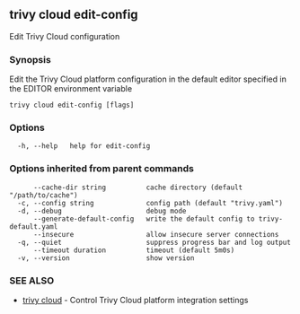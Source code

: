 ## trivy cloud edit-config

Edit Trivy Cloud configuration

### Synopsis

Edit the Trivy Cloud platform configuration in the default editor specified in the EDITOR environment variable

```
trivy cloud edit-config [flags]
```

### Options

```
  -h, --help   help for edit-config
```

### Options inherited from parent commands

```
      --cache-dir string          cache directory (default "/path/to/cache")
  -c, --config string             config path (default "trivy.yaml")
  -d, --debug                     debug mode
      --generate-default-config   write the default config to trivy-default.yaml
      --insecure                  allow insecure server connections
  -q, --quiet                     suppress progress bar and log output
      --timeout duration          timeout (default 5m0s)
  -v, --version                   show version
```

### SEE ALSO

* [trivy cloud](trivy_cloud.md)	 - Control Trivy Cloud platform integration settings

